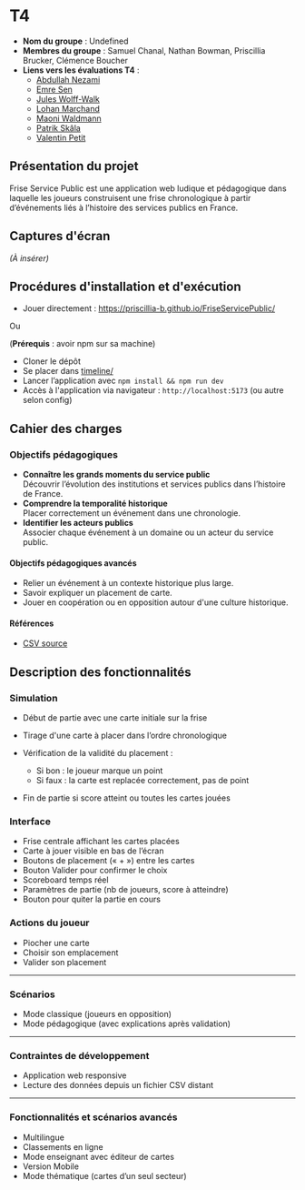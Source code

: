 # T4

- **Nom du groupe** : Undefined
- **Membres du groupe** : Samuel Chanal, Nathan Bowman, Priscillia Brucker, Clémence Boucher
- **Liens vers les évaluations T4** :
  - [Abdullah Nezami](evaluations-T2/evaluation-Abdullah_Nezami.md)
  - [Emre Sen](evaluations-T2/evaluation-Emre_Sen.md)
  - [Jules Wolff-Walk](evaluations-T2/evaluation-Jules_Wolff-Walk.md)
  - [Lohan Marchand](evaluations-T2/evaluation-Lohan_Marchand.md)
  - [Maoni Waldmann](evaluations-T2/evaluation-Maoni_Waldmann.md)
  - [Patrik Skâla](evaluations-T2/evaluation-Patrik_Skâla.md)
  - [Valentin Petit](evaluations-T2/evaluation-Valentin_Petit.md)

## Présentation du projet

Frise Service Public est une application web ludique et pédagogique dans laquelle les joueurs construisent une frise chronologique à partir d’événements liés à l’histoire des services publics en France.

## Captures d'écran

_(À insérer)_

## Procédures d'installation et d'exécution

- Jouer directement : https://priscillia-b.github.io/FriseServicePublic/

Ou

(**Prérequis** : avoir npm sur sa machine)

- Cloner le dépôt
- Se placer dans [timeline/](timeline/)
- Lancer l’application avec `npm install && npm run dev`
- Accès à l'application via navigateur : `http://localhost:5173` (ou autre selon config)

## Cahier des charges

### Objectifs pédagogiques

- **Connaître les grands moments du service public**  
  Découvrir l’évolution des institutions et services publics dans l’histoire de France.
- **Comprendre la temporalité historique**  
  Placer correctement un événement dans une chronologie.
- **Identifier les acteurs publics**  
  Associer chaque événement à un domaine ou un acteur du service public.

#### Objectifs pédagogiques avancés

- Relier un événement à un contexte historique plus large.
- Savoir expliquer un placement de carte.
- Jouer en coopération ou en opposition autour d'une culture historique.

#### Références

- [CSV source](https://docs.google.com/spreadsheets/d/e/2PACX-1vQlzxMUajqLjmCZ_I-NAie0g-ZxTsJqjOnj6R-w139EnpG-XY3DTJ4Hg5iTtzgnfQmSxJnhu0Tl502b/pub?gid=1517720865&single=true&output=csv)

## Description des fonctionnalités

### Simulation

- Début de partie avec une carte initiale sur la frise
- Tirage d'une carte à placer dans l’ordre chronologique
- Vérification de la validité du placement :

  - Si bon : le joueur marque un point
  - Si faux : la carte est replacée correctement, pas de point

- Fin de partie si score atteint ou toutes les cartes jouées

### Interface

- Frise centrale affichant les cartes placées
- Carte à jouer visible en bas de l’écran
- Boutons de placement (« + ») entre les cartes
- Bouton Valider pour confirmer le choix
- Scoreboard temps réel
- Paramètres de partie (nb de joueurs, score à atteindre)
- Bouton pour quiter la partie en cours

### Actions du joueur

- Piocher une carte
- Choisir son emplacement
- Valider son placement

---

### Scénarios

- Mode classique (joueurs en opposition)
- Mode pédagogique (avec explications après validation)

---

### Contraintes de développement

- Application web responsive
- Lecture des données depuis un fichier CSV distant

---

### Fonctionnalités et scénarios avancés

- Multilingue
- Classements en ligne
- Mode enseignant avec éditeur de cartes
- Version Mobile
- Mode thématique (cartes d’un seul secteur)
